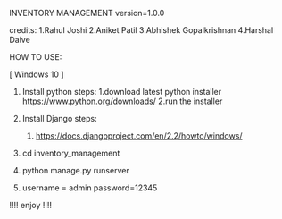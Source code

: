 INVENTORY MANAGEMENT version=1.0.0

credits:
1.Rahul Joshi
2.Aniket Patil
3.Abhishek Gopalkrishnan
4.Harshal Daive


HOW TO USE:

[ Windows 10 ]

1. Install python 
	steps:
	1.download latest python installer https://www.python.org/downloads/
	2.run the installer

2. Install Django
   steps:
   1. https://docs.djangoproject.com/en/2.2/howto/windows/

3. cd inventory_management
4. python manage.py runserver
5. username = admin password=12345

!!!! enjoy !!!!
